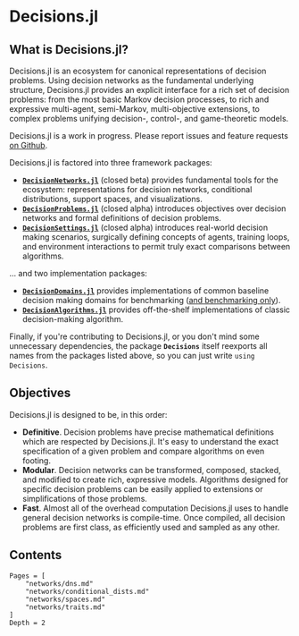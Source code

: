 
# Decisions.jl
## What is Decisions.jl?
Decisions.jl is an ecosystem for canonical representations of decision problems. Using
decision networks as the fundamental underlying structure, Decisions.jl provides an explicit
interface for a rich set of decision problems: from the most basic Markov decision
processes, to rich and expressive multi-agent, semi-Markov, multi-objective extensions, to
complex problems unifying decision-, control-, and game-theoretic models.

Decisions.jl is a work in progress. Please report issues and feature requests [on Github](https://github.com/JuliaDecisionMaking/Decisions.jl/issues).

Decisions.jl is factored into three framework packages:

* [**`DecisionNetworks.jl`**](@ref) (closed beta) provides fundamental tools for the
  ecosystem: representations for decision networks, conditional distributions, support
  spaces, and visualizations.
* [**`DecisionProblems.jl`**](@ref) (closed alpha) introduces objectives over decision
  networks and formal definitions of decision problems.
* [**`DecisionSettings.jl`**](@ref) (closed alpha) introduces real-world decision making
  scenarios, surgically defining concepts of agents, training loops, and environment
  interactions to permit truly exact comparisons between algorithms.

... and two implementation packages:

* [**`DecisionDomains.jl`**](@ref) provides implementations of common baseline decision
  making domains for benchmarking ([and benchmarking only](@ref)).
* [**`DecisionAlgorithms.jl`**](@ref) provides off-the-shelf implementations of classic
  decision-making algorithm.

Finally, if you're contributing to Decisions.jl, or you don't mind some unnecessary
dependencies, the package **`Decisions`** itself reexports all names from the packages listed
above, so you can just write `using Decisions`.

## Objectives

Decisions.jl is designed to be, in this order:
* **Definitive**. Decision problems have precise mathematical definitions which are
  respected by Decisions.jl. It's easy to understand the exact specification of a given
  problem and compare algorithms on even footing.
* **Modular**. Decision networks can be transformed, composed, stacked, and modified to
  create rich, expressive models. Algorithms designed for specific decision problems can be
  easily applied to extensions or simplifications of those problems. 
* **Fast**. Almost all of the overhead computation Decisions.jl uses to handle general
  decision networks is compile-time. Once compiled, all decision problems are first class,
  as efficiently used and sampled as any other.

## Contents
```@contents
Pages = [
    "networks/dns.md"
    "networks/conditional_dists.md"
    "networks/spaces.md"
    "networks/traits.md"
]
Depth = 2
```